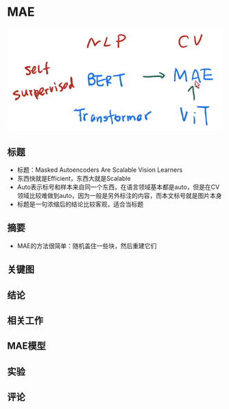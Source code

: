 # MAE

![image-20230419210902471](9-MAE.assets/image-20230419210902471.png)

## 标题

- 标题：Masked Autoencoders Are Scalable Vision Learners
- 东西快就是Efficient，东西大就是Scalable
- Auto表示标号和样本来自同一个东西，在语言领域基本都是auto，但是在CV领域比较难做到auto，因为一般是另外标注的内容，而本文标号就是图片本身
- 标题是一句浓缩后的结论比较客观，适合当标题

## 摘要

- MAE的方法很简单：随机盖住一些块，然后重建它们

## 关键图

## 结论

## 相关工作

## MAE模型

## 实验

## 评论